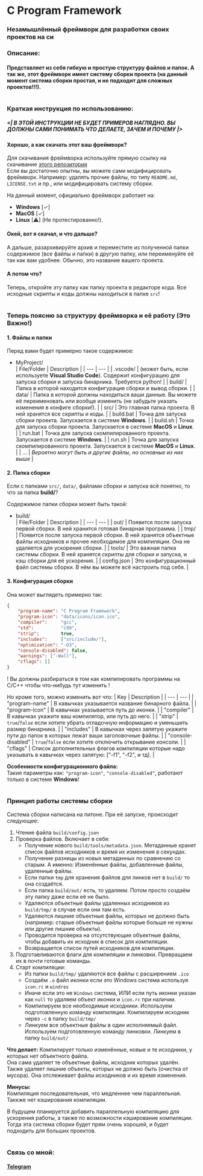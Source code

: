 # C Program Framework
### Незамышлённый фреймворк для разработки своих проектов на си
### Описание:
#### Представляет из себя гибкую и простую структуру файлов и папок. А так же, этот фреймворк имеет систему сборки проекта (на данный момент система сборки простая, и не подходит для сложных проектов!!!).

#


### Краткая инструкция по использованию:

##### **<| В ЭТОЙ ИНСТРУКЦИИ НЕ БУДЕТ ПРИМЕРОВ НАГЛЯДНО. ВЫ ДОЛЖНЫ САМИ ПОНИМАТЬ ЧТО ДЕЛАЕТЕ, ЗАЧЕМ И ПОЧЕМУ |>**

#### Хорошо, а как скачать этот ваш фреймворк?

Для скачивания фреймворка используйте прямую ссылку на скачивание [этого репозитория](https://github.com/LukovDev/C-Program-Framework/archive/refs/heads/master.zip)</br>
Если вы достаточно опытны, вы можете сами модифицировать фреймворк. Например: удалять прочие файлы, по типу ```README.md```, ```LICENSE.txt``` и пр., или модифицировать систему сборки.

На данный момент, официально фреймворк работает на:</br>
- **Windows** [✓]
- **MacOS** [✓]
- **Linux** [⚠] (Не протестированно!).

#### Окей, вот я скачал, и что дальше?

А дальше, разархивируйте архив и переместите из полученной папки содержимое (все файлы и папки) в другую папку, или переименуйте её так как вам удобнее. Обычно, это название вашего проекта.

#### А потом что?

Теперь, откройте эту папку как папку проекта в редакторе кода.
Все исходные скрипты и коды должны находиться в папке ```src```!

#

### Теперь поясню за структуру фреймворка и её работу (Это Важно!)

#### 1. Файлы и папки
Перед вами будет примерно такое содержимое:</br>
- MyProject/</br>
  | File/Folder | Description |
  | --- | --- |
  | .vscode/ | (может быть, если используете **Visual Studio Code**). Содержит конфигурацию для запуска сборки и запуска бинарника. Требуется python! |
  | build/ | Папка в которой находится конфигурация сборки и вывод сборки. |
  | data/ | Папка в которой должны находиться ваши данные. Вы можете её переименовать или вообще изменить (не забудьте указать изменения в конфиге сборки!). |
  | src/ | Это главная папка проекта. В ней хранятся все скрипты и коды. |
  | build.bat | Точка для запуска сборки проекта. Запускается в системе **Windows**. |
  | build.sh | Точка для запуска сборки проекта. Запускается в системе **MacOS** и **Linux**. |
  | run.bat | Точка для запуска скомпилированного проекта. Запускается в системе **Windows**. |
  | run.sh | Точка для запуска скомпилированного проекта. Запускается в системе **MacOS** и **Linux**. |
  | ... | _Вероятно могут быть и другие файлы, но основные из них выше_ |

#### 2. Папка сборки
Если с папками ```src/```, ```data/```, файлами сборки и запуска всё понятно, то что за папка **build/**?

Содержимое папки сборки может быть такой:</br>
- build/</br>
  | File/Folder | Description |
  | --- | --- |
  | out/ | Появится после запуска первой сборки. В ней хранится готовая бинарная программа. |
  | tmp/ | Появится после запуска первой сборки. В ней хранятся объектные файлы исходников и прочее необходимое для компиляции. Она не удаляется для ускорения сборки. |
  | tools/ | Это важная папка системы сборки. В ней хранятся скрипты для сборки и запуска, и кэш сборки для её ускорения. |
  | config.json | Это конфигурационный файл системы сборки. В нём вы можете всё настроить под себя. |

#### 3. Конфигурация сборки
Она может выглядеть примерно так:
```json
{
    "program-name": "C Program Framework",
    "program-icon": "data/icons/icon.ico",
    "compiler":     "gcc",
    "std":          "c99",
    "strip":        true,
    "includes":     ["src/include/"],
    "optimization": "-O3",
    "console-disabled": false,
    "warnings": ["-Wall"],
    "cflags": []
}
```

! Вы должны разбираться в том как компилировать программы на C/C++ чтобы что-нибудь тут изменить !

Но кроме того, можно изменить вот что:
| Key | Description |
| --- | --- |
| "program-name" | В кавычках указывается название бинарного файла. |
| "program-icon" | В кавычках указывается путь до иконки. |
| "compiler" | В кавычках укажите ваш компилятор, или путь до него. |
| "strip" | ```true```/```false``` если хотите убрать отладочную информацию и уменьшить размер бинарника. |
| "includes" | В кавычках через запятую укажите пути до папок в которых лежат ваши заголовочные файлы. |
| "console-disabled" | ```true```/```false``` если хотите отключить открывание консоли. |
| "cflags" | Список дополнительных флагов компиляции которые надо указывать в кавычках через запятую: ["-f1", "-f2", и тд]. |

**Особенности конфигурационного файла:**</br>
Такие параметры как: ```"program-icon"```, ```"console-disabled"```, работают только в системе **Windows**!

#

### Принцип работы системы сборки
Система сборки написана на питоне. При её запуске, происходит следующее:
1. Чтение файла ```build/config.json```
2. Проверка файлов. Включает в себя:
    - Получение нового ```build/tools/metadata.json```. Метаданные хранят список файлов исходников и время их изменения в секундах.
    - Получение разницы из новых метаданных по сравнению со старым. А именно: Изменённые файлы, добавленные файлы, удаленные файлы.
    - Если папки ```tmp``` для хранения файлов для линков нет в ```build/``` то она создаётся.
    - Если папка ```build/out/``` есть, то удаляем. Потом просто создаём эту папку даже если её не было.
    - Удаляются объектные файлы удаленных исходников из ```build/tmp/``` в случае если они там есть.
    - Удаляются лишние объектные файлы, которых не должно быть (например: старые объектные файлы которые больше не нужны или другие лишние объекты).
    - Проводится проверка на отсутствующие объектные файлы, чтобы добавить их исходник в список для компиляции.
    - Возвращается список путей исходников для компиляции.
3. Подготавливаются флаги для компиляции и линковки. Превращаем их в почти готовые команды.
4. Старт компиляции:
    - Из папки ```build/tmp/``` удаляются все файлы с расширением ```.ico```
    - Создаём ```.o``` файл иконки если это Windows система используя ```icon.rc``` и ```windres```
    - Иначе если это не ```Windows``` система, ИЛИ если путь иконки указан как ```null``` то удаляем объект иконки и ```icon.rc``` при наличии.
    - Компилируем все необходимые исходники. Используем подготовленную команду компиляции. Компилируем исходник через ```-c``` в папку ```build/tmp/```
    - Линкуем все объектные файлы в один исполняемый файл. Используем подготовленную команду линковки. Линкуем в папку ```build/out/```

**Что делает:**
Компилирует только изменённые, новые и те исходники, у которых нет объектного файла.</br>
Она сама удаляет те объектные файлы, исходник которых удалён. Также удаляет лишние объекты, которых не должно быть (очистка от мусора). Она отслеживает файлы исходников и их время изменения.</br>

**Минусы:**</br>
Компиляция последовательная, что медленнее чем параллельная.</br>
Таккже нет кэширования компиляции.</br>

В будущем планируется добавить параллельную компиляцию для ускорения работы, а также по возможности кэширование компиляции. Тогда эта система сборки будет прям очень хорошей, и будет подходить для больших проектов.

#

### Связь со мной:
#### [Telegram](https://t.me/mr_lukov)
